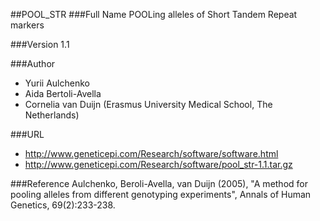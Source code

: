 ##POOL_STR
###Full Name
POOLing alleles of Short Tandem Repeat markers

###Version
1.1

###Author
* Yurii Aulchenko
* Aida Bertoli-Avella
* Cornelia van Duijn (Erasmus University Medical School, The Netherlands)

###URL
* http://www.geneticepi.com/Research/software/software.html
* http://www.geneticepi.com/Research/software/pool_str-1.1.tar.gz

###Reference
Aulchenko, Beroli-Avella, van Duijn (2005), "A method for pooling alleles from different genotyping experiments", Annals of Human Genetics, 69(2):233-238.


